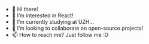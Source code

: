 - 👋 Hi there! 
- 👀 I’m interested in React!
- 🌱 I’m currently studying at UZH...
- 💞️ I’m looking to collaborate on open-source projects! 
- 📫 How to reach me? Just follow me :D

